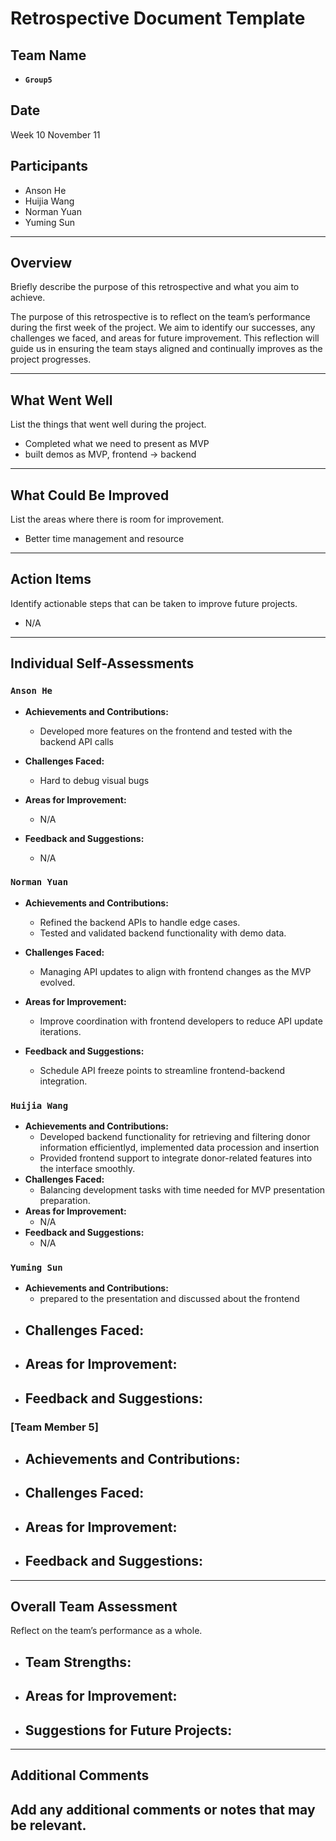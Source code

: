 # Retrospective Document Template

## Team Name

- **`Group5`**

## Date

Week 10 November 11

## Participants

- Anson He
- Huijia Wang
- Norman Yuan
- Yuming Sun

---

## Overview

Briefly describe the purpose of this retrospective and what you aim to achieve.

The purpose of this retrospective is to reflect on the team’s performance during the first week of the project. We aim to identify our successes, any challenges we faced, and areas for future improvement. This reflection will guide us in ensuring the team stays aligned and continually improves as the project progresses.

---

## What Went Well

List the things that went well during the project.

- Completed what we need to present as MVP
- built demos as MVP, frontend -> backend

---

## What Could Be Improved

List the areas where there is room for improvement.

- Better time management and resource

---

## Action Items

Identify actionable steps that can be taken to improve future projects.

- N/A

---

## Individual Self-Assessments

### `Anson He`

- **Achievements and Contributions:**

  - Developed more features on the frontend and tested with the backend API calls
- **Challenges Faced:**

  - Hard to debug visual bugs
- **Areas for Improvement:**

  - N/A
- **Feedback and Suggestions:**

  - N/A

### `Norman Yuan`

- **Achievements and Contributions:**

  - Refined the backend APIs to handle edge cases.
  - Tested and validated backend functionality with demo data.
- **Challenges Faced:**

  - Managing API updates to align with frontend changes as the MVP evolved.
- **Areas for Improvement:**

  - Improve coordination with frontend developers to reduce API update iterations.
- **Feedback and Suggestions:**

  - Schedule API freeze points to streamline frontend-backend integration.

### `Huijia Wang`

- **Achievements and Contributions:**
  * Developed backend functionality for retrieving and filtering donor information efficientlyd, implemented data procession and insertion
  * Provided frontend support to integrate donor-related features into the interface smoothly.
- **Challenges Faced:**
  - Balancing development tasks with time needed for MVP presentation preparation.
- **Areas for Improvement:**
  - N/A
- **Feedback and Suggestions:**
  - N/A

### `Yuming Sun`

- **Achievements and Contributions:**
  * prepared to the presentation and discussed about the frontend
- **Challenges Faced:**
  -----------------
- **Areas for Improvement:**
  ----------------------
- **Feedback and Suggestions:**
  -------------------------

### [Team Member 5]

- **Achievements and Contributions:**
  -------------------------------
- **Challenges Faced:**
  -----------------
- **Areas for Improvement:**
  ----------------------
- **Feedback and Suggestions:**
  -------------------------

---

## Overall Team Assessment

Reflect on the team’s performance as a whole.

- **Team Strengths:**
  ---------------
- **Areas for Improvement:**
  ----------------------
- **Suggestions for Future Projects:**
  --------------------------------

---

## Additional Comments

Add any additional comments or notes that may be relevant.
----------------------------------------------------------
